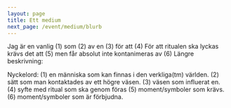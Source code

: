 ```yaml
---
layout: page
title: Ett medium
next_page: /event/medium/blurb
---
```


Jag är en vanlig (1)
som (2)
av en (3)
för att (4)
För att ritualen ska lyckas krävs det att (5)
men får absolut inte kontanimeras av (6)
Längre beskrivning:



Nyckelord:
(1) en människa som kan finnas i den verkliga(tm) världen. 
(2) sätt som man kontaktades av ett högre väsen.
(3) väsen som influerat en.
(4) syfte med ritual som ska genom föras
(5) moment/symboler som krävs.
(6) moment/symboler som är förbjudna.
